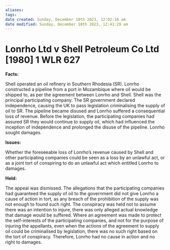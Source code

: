 ```yaml
---
aliases: 
tags: 
date created: Sunday, December 10th 2023, 12:02:18 am
date modified: Sunday, December 10th 2023, 12:41:29 am
---
```


# Lonrho Ltd v Shell Petroleum Co Ltd [1980] 1 WLR 627

**Facts:**

Shell operated an oil refinery in Southern Rhodesia (SR). Lonrho constructed a pipeline from a port in Mozambique where oil would be shipped to, as per the agreement between Lonrho and Shell. Shell was the principal participating company. The SR government declared independence, causing the UK to pass legislation criminalising the supply of oil to SR. The pipeline became disused and Lonrho suffered a consequential loss of revenue. Before the legislation, the participating companies had assured SR they would continue to supply oil, which had influenced the inception of independence and prolonged the disuse of the pipeline. Lonrho sought damages.

**Issues:**

Whether the foreseeable loss of Lonrho’s revenue caused by Shell and other participating companies could be seen as a loss by an unlawful act, or as a joint tort of conspiring to do an unlawful act which entitled Lonrho to damages.

**Held:**

The appeal was dismissed. The allegations that the participating companies had guaranteed the supply of oil to the government did not give Lonrho a cause of action in tort, as any breach of the prohibition of the supply was not enough to found such right. The conspiracy was held not to assume there was an intention to injure, there was only alleged actual knowledge that damage would be suffered. Where an agreement was made to protect the self-interests of the participating companies, and not for the purpose of injuring the appellants, even when the actions of the agreement to supply oil could be criminalised by legislation, there was no such right based on the tort of conspiracy. Therefore, Lonrho had no cause in action and no right to damages.
